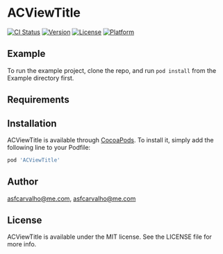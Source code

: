 # ACViewTitle

[![CI Status](http://img.shields.io/travis/asfcarvalho@me.com/ACViewTitle.svg?style=flat)](https://travis-ci.org/asfcarvalho@me.com/ACViewTitle)
[![Version](https://img.shields.io/cocoapods/v/ACViewTitle.svg?style=flat)](http://cocoapods.org/pods/ACViewTitle)
[![License](https://img.shields.io/cocoapods/l/ACViewTitle.svg?style=flat)](http://cocoapods.org/pods/ACViewTitle)
[![Platform](https://img.shields.io/cocoapods/p/ACViewTitle.svg?style=flat)](http://cocoapods.org/pods/ACViewTitle)

## Example

To run the example project, clone the repo, and run `pod install` from the Example directory first.

## Requirements

## Installation

ACViewTitle is available through [CocoaPods](http://cocoapods.org). To install
it, simply add the following line to your Podfile:

```ruby
pod 'ACViewTitle'
```

## Author

asfcarvalho@me.com, asfcarvalho@me.com

## License

ACViewTitle is available under the MIT license. See the LICENSE file for more info.
